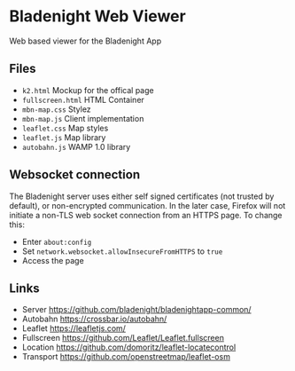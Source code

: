 # Bladenight Web Viewer

Web based viewer for the Bladenight App


## Files

* `k2.html` Mockup for the offical page
* `fullscreen.html` HTML Container
* `mbn-map.css` Stylez
* `mbn-map.js` Client implementation
* `leaflet.css` Map styles
* `leaflet.js` Map library
* `autobahn.js`	WAMP 1.0 library

## Websocket connection

The Bladenight server uses either self signed certificates (not trusted by default), or 
non-encrypted communication. In the later case, Firefox will not initiate a non-TLS web
socket connection from an HTTPS page. To change this:

* Enter `about:config`
* Set `network.websocket.allowInsecureFromHTTPS` to `true`
* Access the page

## Links

* Server      https://github.com/bladenight/bladenightapp-common/
* Autobahn    https://crossbar.io/autobahn/
* Leaflet     https://leafletjs.com/
* Fullscreen  https://github.com/Leaflet/Leaflet.fullscreen
* Location    https://github.com/domoritz/leaflet-locatecontrol
* Transport   https://github.com/openstreetmap/leaflet-osm
